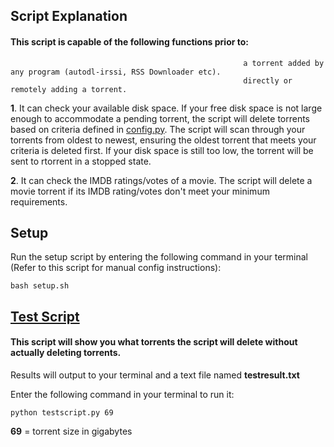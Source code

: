 ## Script Explanation

#### This script is capable of the following functions prior to:
                                                        a torrent added by any program (autodl-irssi, RSS Downloader etc).
                                                        directly or remotely adding a torrent.

**1**. It can check your available disk space. If your free disk space is not large enough to accommodate a pending torrent, the script will delete torrents based on criteria defined in [config.py](https://github.com/GangaBanga/AUTODL-IRSSI-IMDB-DISK-CHECK/blob/master/config.py). The script will scan through your torrents from oldest to newest, ensuring the oldest torrent that meets your criteria is deleted first. If your disk space is still too low, the torrent will be sent to rtorrent in a stopped state.	

**2**. It can check the IMDB ratings/votes of a movie. The script will delete a movie torrent if its IMDB rating/votes don't meet your minimum requirements.

## Setup

Run the setup script by entering the following command in your terminal (Refer to this script for manual config instructions):

`bash setup.sh`

## [Test Script](https://github.com/GangaBanga/AUTODL-IRSSI-IMDB-DISK-CHECK/blob/master/testscript.py)

#### This script will show you what torrents the script will delete without actually deleting torrents.

Results will output to your terminal and a text file named **testresult.txt**

Enter the following command in your terminal to run it:

`python testscript.py 69`

**69** = torrent size in gigabytes
